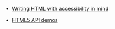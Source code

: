 - [Writing HTML with accessibility in mind](https://medium.com/alistapart/writing-html-with-accessibility-in-mind-a62026493412)

* [HTML5 API demos](https://github.com/AurelioDeRosa/HTML5-API-demos)